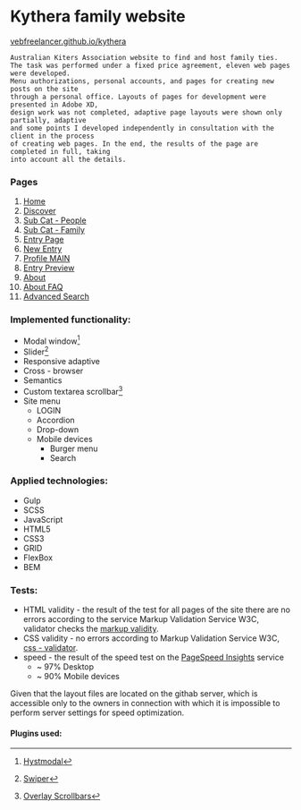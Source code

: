 # Kythera family website
[vebfreelancer.github.io/kythera](https://vebfreelancer.github.io/kythera/dist/index.html)
```
Australian Kiters Association website to find and host family ties.
The task was performed under a fixed price agreement, eleven web pages were developed.  
Menu authorizations, personal accounts, and pages for creating new posts on the site  
through a personal office. Layouts of pages for development were presented in Adobe XD,  
design work was not completed, adaptive page layouts were shown only partially, adaptive  
and some points I developed independently in consultation with the client in the process  
of creating web pages. In the end, the results of the page are completed in full, taking  
into account all the details.
```
### Pages
1. [Home](https://vebfreelancer.github.io/kythera/dist/)
2. [Discover](https://vebfreelancer.github.io/kythera/dist/discover.html)
3. [Sub Cat - People](https://vebfreelancer.github.io/kythera/dist/sub-cat-people.html)
4. [Sub Cat - Family](https://vebfreelancer.github.io/kythera/dist/sub-cat-family.html)
5. [Entry Page](https://vebfreelancer.github.io/kythera/dist/entry-page.html)
6. [New Entry](https://vebfreelancer.github.io/kythera/dist/new-entry.html)
7. [Profile MAIN](https://vebfreelancer.github.io/kythera/dist/profile.html)
8. [Entry Preview](https://vebfreelancer.github.io/kythera/dist/entry-preview.html)
9. [About](https://vebfreelancer.github.io/kythera/dist/about.html)
10. [About FAQ](https://vebfreelancer.github.io/kythera/dist/about-faq.html)
11. [Advanced Search](https://vebfreelancer.github.io/kythera/dist/search.html)
### Implemented functionality:
- Modal window[^1]
- Slider[^2]
- Responsive adaptive
- Cross - browser
- Semantics
- Custom textarea scrollbar[^3]
- Site menu
  - LOGIN
  - Accordion
  - Drop-down 
  - Mobile devices
    - Burger menu
    - Search
### Applied technologies:
- Gulp
- SCSS
- JavaScript
- HTML5
- CSS3
- GRID
- FlexBox
- BEM
### Tests:
- HTML validity - the result of the test for all pages of the site there are no errors according to the service Markup Validation Service W3C, validator checks the [markup validity](https://validator.w3.org/#validate_by_uri).
- CSS validity - no errors according to Markup Validation Service W3C, [css - validator](https://jigsaw.w3.org/css-validator/).
- speed - the result of the speed test on the [PageSpeed Insights](https://pagespeed.web.dev/) service
  - ~ 97% Desktop
  - ~ 90% Mobile devices

Given that the layout files are located on the githab server, which is accessible only to the owners in connection with which it is impossible to perform server settings for speed optimization.
#### Plugins used:
[^1]: [Hystmodal](https://addmorescripts.github.io/hystModal/)
[^2]: [Swiper](https://swiperjs.com/)
[^3]: [Overlay Scrollbars](https://kingsora.github.io/OverlayScrollbars/)

